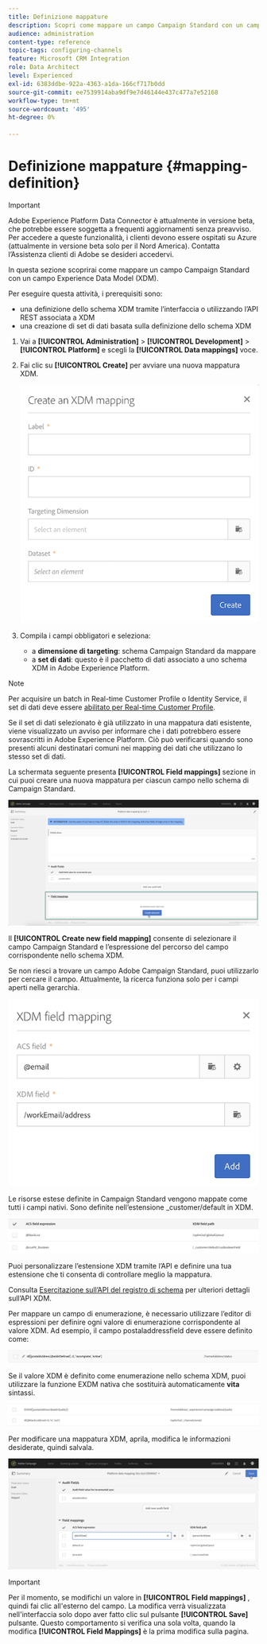 ```yaml
---
title: Definizione mappature
description: Scopri come mappare un campo Campaign Standard con un campo Experience Data Model (XDM).
audience: administration
content-type: reference
topic-tags: configuring-channels
feature: Microsoft CRM Integration
role: Data Architect
level: Experienced
exl-id: 6383ddbe-922a-4363-a1da-166cf717b0dd
source-git-commit: ee7539914aba9df9e7d46144e437c477a7e52168
workflow-type: tm+mt
source-wordcount: '495'
ht-degree: 0%

---
```


# Definizione mappature {#mapping-definition}

>[!IMPORTANT]
>
>Adobe Experience Platform Data Connector è attualmente in versione beta, che potrebbe essere soggetta a frequenti aggiornamenti senza preavviso. Per accedere a queste funzionalità, i clienti devono essere ospitati su Azure (attualmente in versione beta solo per il Nord America). Contatta l’Assistenza clienti di Adobe se desideri accedervi.

In questa sezione scoprirai come mappare un campo Campaign Standard con un campo Experience Data Model (XDM).

Per eseguire questa attività, i prerequisiti sono:

* una definizione dello schema XDM tramite l’interfaccia o utilizzando l’API REST associata a XDM
* una creazione di set di dati basata sulla definizione dello schema XDM

1. Vai a **[!UICONTROL Administration]** > **[!UICONTROL Development]** > **[!UICONTROL Platform]** e scegli la **[!UICONTROL Data mappings]** voce.

1. Fai clic su **[!UICONTROL Create]** per avviare una nuova mappatura XDM.

   ![](assets/aep_createmapping.png)

1. Compila i campi obbligatori e seleziona:

   * a **dimensione di targeting**: schema Campaign Standard da mappare
   * a **set di dati**: questo è il pacchetto di dati associato a uno schema XDM in Adobe Experience Platform.

>[!NOTE]
>
>Per acquisire un batch in Real-time Customer Profile o Identity Service, il set di dati deve essere [abilitato per Real-time Customer Profile](https://experienceleague.adobe.com/docs/experience-platform/rtcdp/intro/get-started.html).
>
>Se il set di dati selezionato è già utilizzato in una mappatura dati esistente, viene visualizzato un avviso per informare che i dati potrebbero essere sovrascritti in Adobe Experience Platform. Ciò può verificarsi quando sono presenti alcuni destinatari comuni nei mapping dei dati che utilizzano lo stesso set di dati.

La schermata seguente presenta **[!UICONTROL Field mappings]** sezione in cui puoi creare una nuova mappatura per ciascun campo nello schema di Campaign Standard.

![](assets/aep_fieldmappings.png)

Il **[!UICONTROL Create new field mapping]** consente di selezionare il campo Campaign Standard e l’espressione del percorso del campo corrispondente nello schema XDM.

Se non riesci a trovare un campo Adobe Campaign Standard, puoi utilizzarlo per cercare il campo. Attualmente, la ricerca funziona solo per i campi aperti nella gerarchia.

![](assets/aep_mapfield.png)

Le risorse estese definite in Campaign Standard vengono mappate come tutti i campi nativi. Sono definite nell’estensione _customer/default in XDM.

![](assets/aep_fieldscusmapping.png)

Puoi personalizzare l’estensione XDM tramite l’API e definire una tua estensione che ti consenta di controllare meglio la mappatura.

Consulta [Esercitazione sull’API del registro di schema](https://experienceleague.adobe.com/docs/experience-platform/xdm/api/getting-started.html) per ulteriori dettagli sull’API XDM.

Per mappare un campo di enumerazione, è necessario utilizzare l’editor di espressioni per definire ogni valore di enumerazione corrispondente al valore XDM. Ad esempio, il campo postaladdressfield deve essere definito come:

![](assets/aep_enummapping.png)

Se il valore XDM è definito come enumerazione nello schema XDM, puoi utilizzare la funzione EXDM nativa che sostituirà automaticamente **vita** sintassi.

![](assets/aep_enummappingexdm.png)

Per modificare una mappatura XDM, aprila, modifica le informazioni desiderate, quindi salvala.

![](assets/aep_editmapping.png)

>[!IMPORTANT]
>
>Per il momento, se modifichi un valore in **[!UICONTROL Field mappings]** , quindi fai clic all&#39;esterno del campo. La modifica verrà visualizzata nell&#39;interfaccia solo dopo aver fatto clic sul pulsante **[!UICONTROL Save]** pulsante. Questo comportamento si verifica una sola volta, quando la modifica **[!UICONTROL Field Mappings]** è la prima modifica sulla pagina.
